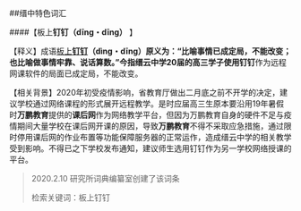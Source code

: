 ##缙中特色词汇

####【板上**钉钉（dīng・dīng）** 】

【释义】成语<u>板上</u>**<u>钉钉</u>（dìng・dīng）**原义为：“比喻事情已成定局，不能改变；也比喻做事情牢靠、说话算数。”今指缙云中学20届的高三学子使用**钉钉**作为远程网课软件的局面已成定局，不能改变。

【相关背景】2020年初受疫情影响，省教育厅做出二月底之前不开学的决定，建议学校通过网络课程的形式展开远程教学。是时应届高三生原本要沿用19年暑假时**万鹏教育**提供的**课后网**作为网络教学平台，但因为万鹏教育自身的硬件不足与疫情期间大量学校在课后网开课的原因，导致**万鹏教育**不得不采取应急措施，通过限时停用课后网的作业布置等功能保障服务器的正常运作，造成缙云中学的相关教学受到影响。不得已之下学校发布通知，建议师生选用钉钉作为另一学校网络授课的平台。

> 2020.2.10 研究所词典编纂室创建了该词条
>
> 检索关键词：板上钉钉

